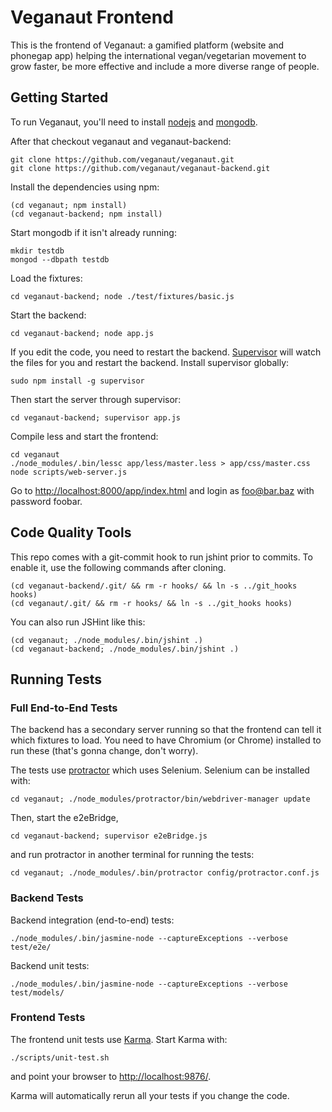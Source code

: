 Veganaut Frontend
=================

This is the frontend of Veganaut: a gamified platform (website and phonegap app) helping the international
vegan/vegetarian movement to grow faster, be more effective and include a more diverse range of people.

Getting Started
---------------

To run Veganaut, you'll need to install [nodejs](http://nodejs.org/) and [mongodb](http://www.mongodb.org/).

After that checkout veganaut and veganaut-backend:

    git clone https://github.com/veganaut/veganaut.git
    git clone https://github.com/veganaut/veganaut-backend.git

Install the dependencies using npm:

    (cd veganaut; npm install)
    (cd veganaut-backend; npm install)

Start mongodb if it isn't already running:

    mkdir testdb
    mongod --dbpath testdb

Load the fixtures:

    cd veganaut-backend; node ./test/fixtures/basic.js

Start the backend:

    cd veganaut-backend; node app.js

If you edit the code, you need to restart the backend.
[Supervisor](https://github.com/isaacs/node-supervisor) will watch the files for you and restart the backend. Install supervisor globally:

    sudo npm install -g supervisor

Then start the server through supervisor:

    cd veganaut-backend; supervisor app.js

Compile less and start the frontend:

    cd veganaut
    ./node_modules/.bin/lessc app/less/master.less > app/css/master.css
    node scripts/web-server.js

Go to [http://localhost:8000/app/index.html](http://localhost:8000/app/index.html) and login
as foo@bar.baz with password foobar.


Code Quality Tools
------------------

This repo comes with a git-commit hook to run jshint prior to commits. To
enable it, use the following commands after cloning.

    (cd veganaut-backend/.git/ && rm -r hooks/ && ln -s ../git_hooks hooks)
    (cd veganaut/.git/ && rm -r hooks/ && ln -s ../git_hooks hooks)

You can also run JSHint like this:

    (cd veganaut; ./node_modules/.bin/jshint .)
    (cd veganaut-backend; ./node_modules/.bin/jshint .)


Running Tests
-------------

### Full End-to-End Tests
The backend has a secondary server running so that the frontend can tell it which fixtures to load.
You need to have Chromium (or Chrome) installed to run these (that's gonna change, don't worry).

The tests use [protractor](https://github.com/angular/protractor) which uses Selenium. Selenium can be installed with:

    cd veganaut; ./node_modules/protractor/bin/webdriver-manager update

Then, start the e2eBridge,

    cd veganaut-backend; supervisor e2eBridge.js

and run protractor in another terminal for running the tests:

    cd veganaut; ./node_modules/.bin/protractor config/protractor.conf.js

### Backend Tests
Backend integration (end-to-end) tests:

    ./node_modules/.bin/jasmine-node --captureExceptions --verbose test/e2e/

Backend unit tests:

    ./node_modules/.bin/jasmine-node --captureExceptions --verbose test/models/

### Frontend Tests
The frontend unit tests use [Karma](https://github.com/karma-runner/karma). Start Karma with:

    ./scripts/unit-test.sh

and point your browser to [http://localhost:9876/](http://localhost:9876/).

Karma will automatically rerun all your tests if you change the code.
